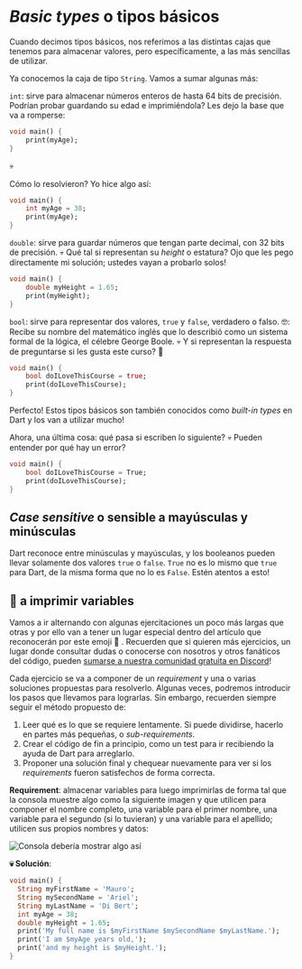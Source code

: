 # _Basic types_ o tipos básicos

Cuando decimos tipos básicos, nos referimos a las distintas cajas que tenemos para almacenar valores, pero específicamente, a las más sencillas de utilizar.

Ya conocemos la caja de tipo `String`. Vamos a sumar algunas más:

`int`: sirve para almacenar números enteros de hasta 64 bits de precisión. Podrían probar guardando su edad e imprimiéndola? Les dejo la base que va a romperse:

```dart
void main() {
    print(myAge);
}
```

💀

Cómo lo resolvieron? Yo hice algo así:

```dart
void main() {
    int myAge = 38;
    print(myAge);
}
```

`double`: sirve para guardar números que tengan parte decimal, con 32 bits de precisión. 💀 Qué tal si representan su _height_ o estatura? Ojo que les pego directamente mi solución; ustedes vayan a probarlo solos!

```dart
void main() {
    double myHeight = 1.65;
    print(myHeight);
}
```

`bool`: sirve para representar dos valores, `true` y `false`, verdadero o falso. 🤓: Recibe su nombre del matemático inglés que lo describió como un sistema formal de la lógica, el célebre George Boole. 💀 Y si representan la respuesta de preguntarse si les gusta este curso? 🤣

```dart
void main() {
    bool doILoveThisCourse = true;
    print(doILoveThisCourse);
}
```

Perfecto! Estos tipos básicos son también conocidos como _built-in types_ en Dart y los van a utilizar mucho!

Ahora, una última cosa: qué pasa si escriben lo siguiente? 💀 Pueden entender por qué hay un error?

```dart
void main() {
    bool doILoveThisCourse = True;
    print(doILoveThisCourse);
}
```

## _Case sensitive_ o sensible a mayúsculas y minúsculas

Dart reconoce entre minúsculas y mayúsculas, y los booleanos pueden llevar solamente dos valores `true` o `false`. `True` no es lo mismo que `true` para Dart, de la misma forma que no lo es `False`. Estén atentos a esto!

## 💪 a imprimir variables

Vamos a ir alternando con algunas ejercitaciones un poco más largas que otras y por ello van a tener un lugar especial dentro del artículo que reconocerán por este emoji 💪 . Recuerden que si quieren más ejercicios, un lugar donde consultar dudas o conocerse con nosotros y otros fanáticos del código, pueden [sumarse a nuestra comunidad gratuita en Discord](https://discord.gg/vpPVf7guPC)!

Cada ejercicio se va a componer de un _requirement_ y una o varias soluciones propuestas para resolverlo. Algunas veces, podremos introducir los pasos que llevamos para lograrlas. Sin embargo, recuerden siempre seguir el método propuesto de:

1. Leer qué es lo que se requiere lentamente. Si puede dividirse, hacerlo en partes más pequeñas, o _sub-requirements_.
2. Crear el código de fin a principio, como un test para ir recibiendo la ayuda de Dart para arreglarlo.
3. Proponer una solución final y chequear nuevamente para ver si los _requirements_ fueron satisfechos de forma correcta.

__Requirement__: almacenar variables para luego imprimirlas de forma tal que la consola muestre algo como la siguiente imagen y que utilicen para componer el nombre completo, una variable para el primer nombre, una variable para el segundo (si lo tuvieran) y una variable para el apellido; utilicen sus propios nombres y datos:

![Consola debería mostrar algo así](https://raw.githubusercontent.com/themonkslab/courses/main/dart/2.Dart_b%C3%A1sico/5.e.1_a_imprimir_variables.png)

__💀 Solución__:

```dart
void main() {
  String myFirstName = 'Mauro';
  String mySecondName = 'Ariel';
  String myLastName = 'Di Bert';
  int myAge = 38;
  double myHeight = 1.65;
  print('My full name is $myFirstName $mySecondName $myLastName.');
  print('I am $myAge years old,');
  print('and my height is $myHeight.');
}
```
